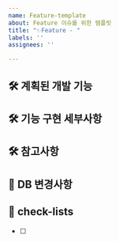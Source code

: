 ```yaml
---
name: Feature-template
about: Feature 이슈를 위한 템플릿
title: "✨Feature - "
labels: ''
assignees: ''

---
```


## 🛠️ 계획된 개발 기능
<!--어떠한 기능 / 화면을 만드는지 적습니다.-->

## 🛠 기능 구현 세부사항
<!--해당 기능들이 요구하는 사항 등을 적습니다.-->

## 🛠 참고사항
<!--해당 기능들에 있어 특이사항을 적습니다.-->

## 💾 DB 변경사항
<!--DB 변경사항을 적습니다.-->

## 📝 check-lists
- [ ]
